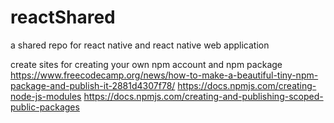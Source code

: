 # reactShared
a shared repo for react native and react native web application

create sites for creating your own npm account and npm package
https://www.freecodecamp.org/news/how-to-make-a-beautiful-tiny-npm-package-and-publish-it-2881d4307f78/
https://docs.npmjs.com/creating-node-js-modules
https://docs.npmjs.com/creating-and-publishing-scoped-public-packages
